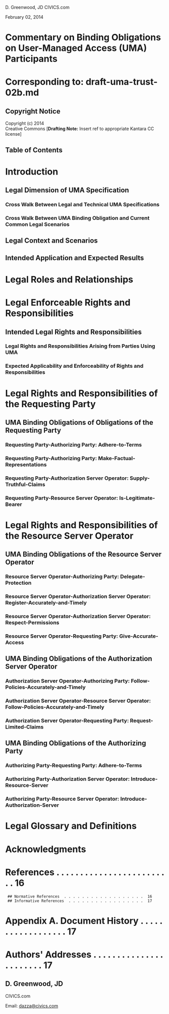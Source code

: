 D. Greenwood, JD
CIVICS.com

February 02, 2014  

# Commentary on Binding Obligations on User-Managed Access (UMA) Participants  
# Corresponding to: draft-uma-trust-02b.md 


## Copyright Notice

   Copyright (c) 2014  
   Creative Commons [**Drafting Note:** Insert ref to appropriate Kantara CC license]

## Table of Contents


#  Introduction  


## Legal Dimension of UMA Specification  

### Cross Walk Between Legal and Technical UMA Specifications

###  Cross Walk Between UMA Binding Obligation and Current Common Legal Scenarios

## Legal Context and Scenarios  


## Intended Application and Expected Results  

#  Legal Roles and Relationships

#  Legal Enforceable Rights and Responsibilities

## Intended Legal Rights and Responsibilities 

### Legal Rights and Responsibilities Arising from Parties Using UMA

### Expected Applicability and Enforceability of Rights and Responsibilities

#  Legal Rights and Responsibilities of the Requesting Party 

## UMA Binding Obligations of Obligations of the Requesting Party 

### Requesting Party-Authorizing Party: Adhere-to-Terms

### Requesting Party-Authorizing Party: Make-Factual-Representations

### Requesting Party-Authorization Server Operator: Supply-Truthful-Claims
               
### Requesting Party-Resource Server Operator: Is-Legitimate-Bearer

#  Legal Rights and Responsibilities  of the Resource Server Operator
               
## UMA Binding Obligations of the Resource Server Operator

### Resource Server Operator-Authorizing Party: Delegate-Protection 
               
### Resource Server Operator-Authorization Server Operator: Register-Accurately-and-Timely
               
### Resource Server Operator-Authorization Server Operator: Respect-Permissions
               
### Resource Server Operator-Requesting Party: Give-Accurate-Access

## UMA Binding Obligations of the Authorization Server Operator

### Authorization Server Operator-Authorizing Party: Follow-Policies-Accurately-and-Timely
               
### Authorization Server Operator-Resource Server Operator: Follow-Policies-Accurately-and-Timely
               
### Authorization Server Operator-Requesting Party: Request-Limited-Claims
               
## UMA Binding Obligations of the Authorizing Party

### Authorizing Party-Requesting Party: Adhere-to-Terms

### Authorizing Party-Authorization Server Operator: Introduce-Resource-Server
               
### Authorizing Party-Resource Server Operator: Introduce-Authorization-Server


#  Legal Glossary and Definitions

#  Acknowledgments 

# References  . . . . . . . . . . . . . . . . . . . . . . . . .  16  
     ## Normative References  . . . . . . . . . . . . . . . . . .  16  
     ## Informative References  . . . . . . . . . . . . . . . . .  17  

# Appendix A.  Document History . . . . . . . . . . . . . . . . . .  17  

# Authors' Addresses  . . . . . . . . . . . . . . . . . . . . . . .  17  
   
##   D. Greenwood, JD  
   CIVICS.com  
   
   Email: dazza@civics.com  
